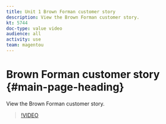 ```yaml
---
title: Unit 1 Brown Forman customer story
description: View the Brown Forman customer story.
kt: 5744
doc-type: value video
audience: all
activity: use
team: magentou
---
```


# Brown Forman customer story {#main-page-heading}

View the Brown Forman customer story.

>[!VIDEO](https://video.tv.adobe.com/v/35965?quality=12&learn=on)
